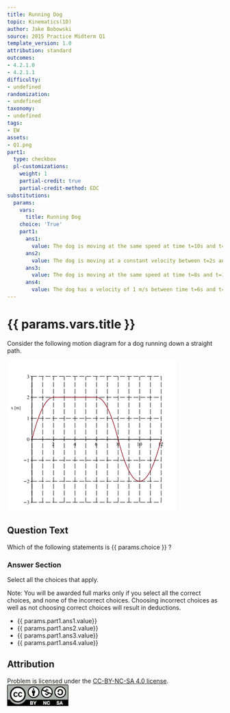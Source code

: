 ```yaml
---
title: Running Dog
topic: Kinematics(1D)
author: Jake Bobowski
source: 2015 Practice Midterm Q1
template_version: 1.0
attribution: standard
outcomes:
- 4.2.1.0
- 4.2.1.1
difficulty:
- undefined
randomization:
- undefined
taxonomy:
- undefined
tags:
- EW
assets:
- Q1.png
part1:
  type: checkbox
  pl-customizations:
    weight: 1
    partial-credit: true
    partial-credit-method: EDC
substitutions:
  params:
    vars:
      title: Running Dog
    choice: 'True'
    part1:
      ans1:
        value: The dog is moving at the same speed at time t=10s and t=4s
      ans2:
        value: The dog is moving at a constant velocity between t=2s and t=6s
      ans3:
        value: The dog is moving at the same speed at time t=8s and t=10s
      ans4:
        value: The dog has a velocity of 1 m/s between time t=6s and t=10s
---
```

# {{ params.vars.title }}
Consider the following motion diagram for a dog running down a straight path.

![A displacement time graph showing the dog increasing by 2 meters from t equals 0 seconds to t equals 2 seconds. The dog is not moving from t equals 2 seconds to t equals 6 seconds. The dog decreases 2 meters from t equals 6 seconds to t equals 8 seconds. The dog decreases to negative 2 meters from t equals 8 second to t equals 10 seconds. The dog increases 2 meters from t equals 10 seconds to t equals 12 seconds.](Q1.png)

## Question Text

Which of the following statements is {{ params.choice }} ?

### Answer Section

Select all the choices that apply.

Note: You will be awarded full marks only if you select all the correct choices, and none of the incorrect choices. Choosing incorrect choices as well as not choosing correct choices will result in deductions.

- {{ params.part1.ans1.value}}
- {{ params.part1.ans2.value}}
- {{ params.part1.ans3.value}}
- {{ params.part1.ans4.value}}

## Attribution

Problem is licensed under the [CC-BY-NC-SA 4.0 license](https://creativecommons.org/licenses/by-nc-sa/4.0/).<br> ![The Creative Commons 4.0 license requiring attribution-BY, non-commercial-NC, and share-alike-SA license.](https://raw.githubusercontent.com/firasm/bits/master/by-nc-sa.png)